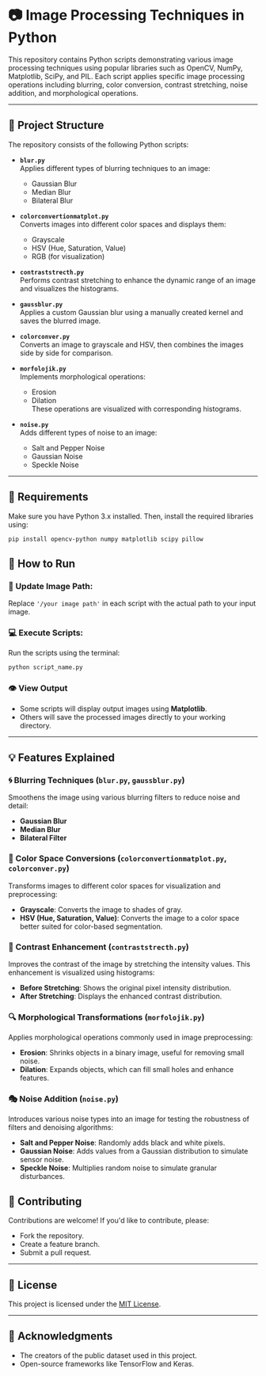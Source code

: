 # 📷 Image Processing Techniques in Python

This repository contains Python scripts demonstrating various image processing techniques using popular libraries such as OpenCV, NumPy, Matplotlib, SciPy, and PIL. Each script applies specific image processing operations including blurring, color conversion, contrast stretching, noise addition, and morphological operations.

---

## 📁 Project Structure

The repository consists of the following Python scripts:

- **`blur.py`**  
  Applies different types of blurring techniques to an image:
  - Gaussian Blur
  - Median Blur
  - Bilateral Blur

- **`colorconvertionmatplot.py`**  
  Converts images into different color spaces and displays them:
  - Grayscale
  - HSV (Hue, Saturation, Value)
  - RGB (for visualization)

- **`contraststrecth.py`**  
  Performs contrast stretching to enhance the dynamic range of an image and visualizes the histograms.

- **`gaussblur.py`**  
  Applies a custom Gaussian blur using a manually created kernel and saves the blurred image.

- **`colorconver.py`**  
  Converts an image to grayscale and HSV, then combines the images side by side for comparison.

- **`morfolojik.py`**  
  Implements morphological operations:
  - Erosion
  - Dilation  
  These operations are visualized with corresponding histograms.

- **`noise.py`**  
  Adds different types of noise to an image:
  - Salt and Pepper Noise
  - Gaussian Noise
  - Speckle Noise

---

## 🔧 Requirements

Make sure you have Python 3.x installed. Then, install the required libraries using:

```bash
pip install opencv-python numpy matplotlib scipy pillow
```
## 🚀 How to Run

### 🔄 Update Image Path:
Replace `'/your image path'` in each script with the actual path to your input image.

### 💻 Execute Scripts:
Run the scripts using the terminal:

```bash
python script_name.py
```


### 👁️ View Output

- Some scripts will display output images using **Matplotlib**.
- Others will save the processed images directly to your working directory.

---

## 💡 Features Explained

### 🌀 Blurring Techniques (`blur.py`, `gaussblur.py`)
Smoothens the image using various blurring filters to reduce noise and detail:
- **Gaussian Blur**
- **Median Blur**
- **Bilateral Filter**

### 🌈 Color Space Conversions (`colorconvertionmatplot.py`, `colorconver.py`)
Transforms images to different color spaces for visualization and preprocessing:
- **Grayscale**: Converts the image to shades of gray.
- **HSV (Hue, Saturation, Value)**: Converts the image to a color space better suited for color-based segmentation.

### 🌟 Contrast Enhancement (`contraststrecth.py`)
Improves the contrast of the image by stretching the intensity values. This enhancement is visualized using histograms:
- **Before Stretching**: Shows the original pixel intensity distribution.
- **After Stretching**: Displays the enhanced contrast distribution.

### 🔍 Morphological Transformations (`morfolojik.py`)
Applies morphological operations commonly used in image preprocessing:
- **Erosion**: Shrinks objects in a binary image, useful for removing small noise.
- **Dilation**: Expands objects, which can fill small holes and enhance features.

### 🎭 Noise Addition (`noise.py`)
Introduces various noise types into an image for testing the robustness of filters and denoising algorithms:
- **Salt and Pepper Noise**: Randomly adds black and white pixels.
- **Gaussian Noise**: Adds values from a Gaussian distribution to simulate sensor noise.
- **Speckle Noise**: Multiplies random noise to simulate granular disturbances.



## 🤝 Contributing

Contributions are welcome! If you'd like to contribute, please:
- Fork the repository.
- Create a feature branch.
- Submit a pull request.

---

## 📜 License

This project is licensed under the [MIT License](LICENSE).

---

## 🙏 Acknowledgments

- The creators of the public dataset used in this project.
- Open-source frameworks like TensorFlow and Keras.


